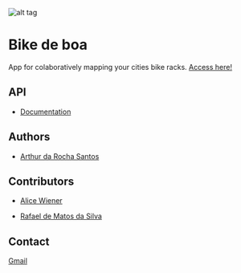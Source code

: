 
![alt tag](https://www.bikedeboa.com.br/apple-touch-icon.png)
# Bike de boa 

App for colaboratively mapping your cities bike racks. <a href="https://www.bikedeboa.com.br" target="_blank">Access here!</a>

## API

* [Documentation](https://bikedeboa-api.herokuapp.com/v1/doc)

## Authors

* [Arthur da Rocha Santos](https://github.com/zionix357)

## Contributors

* [Alice Wiener](https://github.com/awiener)

* [Rafael de Matos da Silva](https://github.com/rafael-silva)

## Contact

<a href="mailto:bikedeboa@gmail.com" target="_top">Gmail</a>



